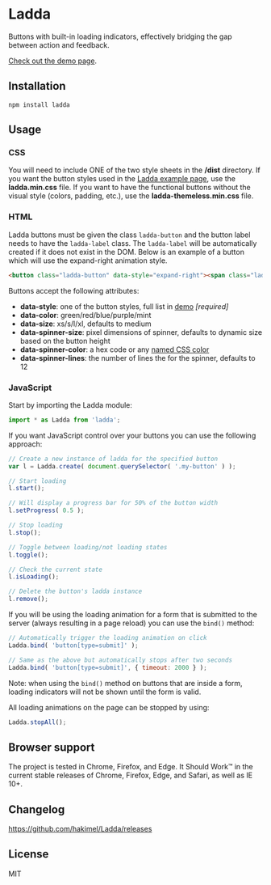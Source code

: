 # Ladda

Buttons with built-in loading indicators, effectively bridging the gap between action and feedback.

[Check out the demo page](http://lab.hakim.se/ladda/).

## Installation

`npm install ladda`

## Usage

### CSS

You will need to include ONE of the two style sheets in the **/dist** directory.
If you want the button styles used in the [Ladda example page](http://lab.hakim.se/ladda), use the **ladda.min.css** file.
If you want to have the functional buttons without the visual style (colors, padding, etc.), use the **ladda-themeless.min.css** file.

### HTML

Ladda buttons must be given the class `ladda-button` and the button label needs to have the `ladda-label` class. The `ladda-label` will be automatically created if it does not exist in the DOM. Below is an example of a button which will use the expand-right animation style.

```html
<button class="ladda-button" data-style="expand-right"><span class="ladda-label">Submit</span></button>
```

Buttons accept the following attributes:
- **data-style**: one of the button styles, full list in [demo](http://lab.hakim.se/ladda/) *[required]*
- **data-color**: green/red/blue/purple/mint
- **data-size**: xs/s/l/xl, defaults to medium
- **data-spinner-size**: pixel dimensions of spinner, defaults to dynamic size based on the button height
- **data-spinner-color**: a hex code or any [named CSS color](https://css-tricks.com/snippets/css/named-colors-and-hex-equivalents/)
- **data-spinner-lines**: the number of lines the for the spinner, defaults to 12

### JavaScript

Start by importing the Ladda module:

```javascript
import * as Ladda from 'ladda';
```

If you want JavaScript control over your buttons you can use the following approach:

```javascript
// Create a new instance of ladda for the specified button
var l = Ladda.create( document.querySelector( '.my-button' ) );

// Start loading
l.start();

// Will display a progress bar for 50% of the button width
l.setProgress( 0.5 );

// Stop loading
l.stop();

// Toggle between loading/not loading states
l.toggle();

// Check the current state
l.isLoading();

// Delete the button's ladda instance
l.remove();
```

If you will be using the loading animation for a form that is submitted to the server (always resulting in a page reload) you can use the `bind()` method:

```javascript
// Automatically trigger the loading animation on click
Ladda.bind( 'button[type=submit]' );

// Same as the above but automatically stops after two seconds
Ladda.bind( 'button[type=submit]', { timeout: 2000 } );
```

Note: when using the `bind()` method on buttons that are inside a form, loading indicators will not be shown until the form is valid.

All loading animations on the page can be stopped by using:

```javascript
Ladda.stopAll();
```

## Browser support

The project is tested in Chrome, Firefox, and Edge. It Should Work™ in the current stable releases of Chrome, Firefox, Edge, and Safari, as well as IE 10+.

## Changelog

<https://github.com/hakimel/Ladda/releases>

## License

MIT
